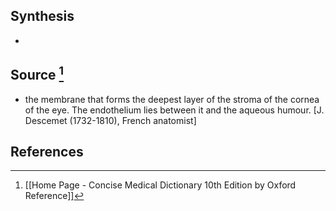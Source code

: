 ## Synthesis
- 
## Source [^1]
- the membrane that forms the deepest layer of the stroma of the cornea of the eye. The endothelium lies between it and the aqueous humour. \[J. Descemet (1732-1810), French anatomist]
## References

[^1]: [[Home Page - Concise Medical Dictionary 10th Edition by Oxford Reference]]